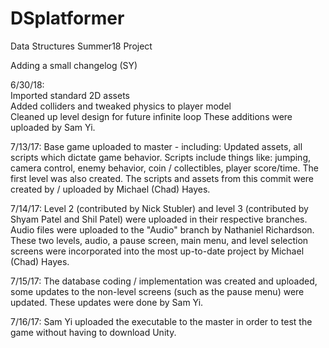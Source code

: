 # DSplatformer
Data Structures Summer18 Project

Adding a small changelog (SY)  

6/30/18:  
Imported standard 2D assets  
Added colliders and tweaked physics to player model  
Cleaned up level design for future infinite loop 
These additions were uploaded by Sam Yi.

7/13/17:
Base game uploaded to master - including:
Updated assets, all scripts which dictate game behavior. Scripts include things like: jumping, camera control, enemy behavior, coin / collectibles, player score/time. The first level was also created.
The scripts and assets from this commit were created by / uploaded by Michael (Chad) Hayes.

7/14/17:
Level 2 (contributed by Nick Stubler) and level 3 (contributed by Shyam Patel and Shil Patel) were uploaded in their respective branches. Audio files were uploaded to the "Audio" branch by Nathaniel Richardson. These two levels, audio, a pause screen, main menu, and level selection screens were incorporated into the most up-to-date project by Michael (Chad) Hayes.

7/15/17:
The database coding / implementation was created and uploaded, some updates to the non-level screens (such as the pause menu) were updated.
These updates were done by Sam Yi.

7/16/17:
Sam Yi uploaded the executable to the master in order to test the game without having to download Unity.
